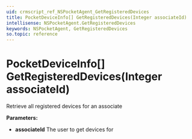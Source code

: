 ```yaml
---
uid: crmscript_ref_NSPocketAgent_GetRegisteredDevices
title: PocketDeviceInfo[] GetRegisteredDevices(Integer associateId)
intellisense: NSPocketAgent.GetRegisteredDevices
keywords: NSPocketAgent, GetRegisteredDevices
so.topic: reference
---
```


# PocketDeviceInfo[] GetRegisteredDevices(Integer associateId)

Retrieve all registered devices for an associate

**Parameters:**
 - **associateId** The user to get devices for
